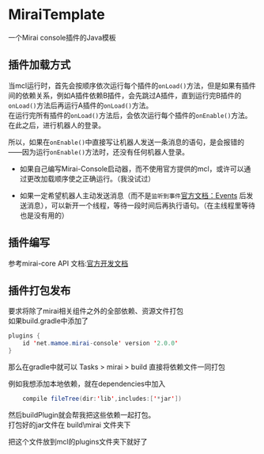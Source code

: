 # MiraiTemplate
一个Mirai console插件的Java模板

## 插件加载方式
当mcl运行时，首先会按顺序依次运行每个插件的`onLoad()`方法，但是如果有插件间的依赖关系，例如A插件依赖B插件，会先跳过A插件，直到运行完B插件的`onLoad()`方法后再运行A插件的`onLoad()`方法。  
在运行完所有插件的`onLoad()`方法后，会依次运行每个插件的`onEnable()`方法。  
在此之后，进行机器人的登录。

所以，如果在`onEnable()`中直接写让机器人发送一条消息的语句，是会报错的——因为运行`onEnable()`方法时，还没有任何机器人登录。

*   如果自己编写Mirai-Console启动器，而不使用官方提供的mcl，或许可以通过更改加载顺序使之正确运行。（我没试过）
    
*   如果一定希望机器人主动发送消息（而不是`监听到事件`[官方文档：Events](https://github.com/mamoe/mirai/blob/dev/docs/Events.md) 后发送消息），可以新开一个线程，等待一段时间后再执行语句。（在主线程里等待也是没有用的）

## 插件编写
参考mirai-core API 文档:[官方开发文档](https://github.com/mamoe/mirai/blob/dev/docs/README.md#mirai-core-api-%E6%96%87%E6%A1%A3)

## 插件打包发布
要求将除了mirai相关组件之外的全部依赖、资源文件打包  
如果build.gradle中添加了

```java
plugins {
    id 'net.mamoe.mirai-console' version '2.0.0'
}
```

那么在gradle中就可以 Tasks > mirai > build 直接将依赖文件一同打包

例如我想添加本地依赖，就在dependencies中加入

```java
    compile fileTree(dir:'lib',includes:['*jar'])
```

然后buildPlugin就会帮我把这些依赖一起打包。  
打包好的jar文件在 build\\mirai 文件夹下

把这个文件放到mcl的plugins文件夹下就好了
